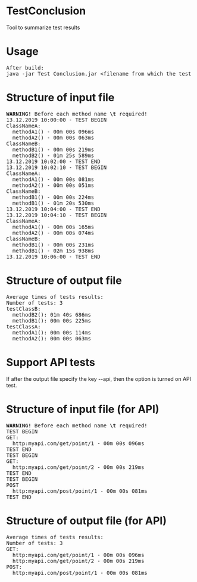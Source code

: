 # TestConclusion
Tool to summarize test results 

# Usage
<pre>
After build:
java -jar Test_Conclusion.jar &lt;filename_from_which_the_test_results_are_read&gt; &lt;filename_in_which_the_result_summarize_is_written&gt; <i>Optional Third Parameter</i> --api
</pre>

# Structure of input file
<pre>
<b>WARNING!</b> Before each method name <b>\t</b> required!
13.12.2019 10:00:00 - TEST BEGIN
ClassNameA:
  methodA1() - 00m 00s 096ms
  methodA2() - 00m 00s 063ms
ClassNameB:
  methodB1() - 00m 00s 219ms
  methodB2() - 01m 25s 589ms
13.12.2019 10:02:00 - TEST END
13.12.2019 10:02:10 - TEST BEGIN
ClassNameA:
  methodA1() - 00m 00s 081ms
  methodA2() - 00m 00s 051ms
ClassNameB:
  methodB1() - 00m 00s 224ms
  methodB1() - 01m 20s 530ms
13.12.2019 10:04:00 - TEST END
13.12.2019 10:04:10 - TEST BEGIN
ClassNameA:
  methodA1() - 00m 00s 165ms
  methodA2() - 00m 00s 074ms
ClassNameB:
  methodB1() - 00m 00s 231ms
  methodB1() - 02m 15s 938ms
13.12.2019 10:06:00 - TEST END
</pre>

# Structure of output file
<pre>
Average times of tests results:
Number of tests: 3
testClassB:
  methodB2(): 01m 40s 686ms
  methodB1(): 00m 00s 225ms
testClassA:
  methodA1(): 00m 00s 114ms
  methodA2(): 00m 00s 063ms
</pre>

# Support API tests
If after the output file specify the key --api, then the option is turned on API test.

# Structure of input file (for API)
<pre>
<b>WARNING!</b> Before each method name <b>\t</b> required!
TEST BEGIN
GET:
  http:myapi.com/get/point/1 - 00m 00s 096ms
TEST END
TEST BEGIN
GET:
  http:myapi.com/get/point/2 - 00m 00s 219ms
TEST END
TEST BEGIN
POST
  http:myapi.com/post/point/1 - 00m 00s 081ms
TEST END
</pre>

# Structure of output file (for API)
<pre>
Average times of tests results:
Number of tests: 3
GET:
  http:myapi.com/get/point/1 - 00m 00s 096ms
  http:myapi.com/get/point/2 - 00m 00s 219ms
POST:
  http:myapi.com/post/point/1 - 00m 00s 081ms
</pre>

